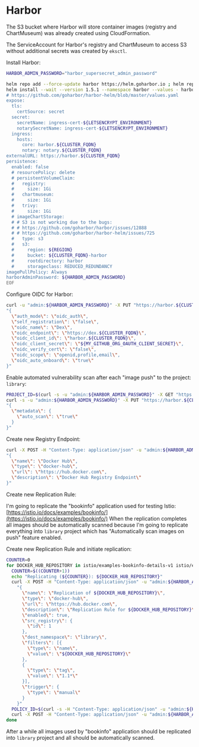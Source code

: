 # Harbor

The S3 bucket where Harbor will store container images
(registry and ChartMuseum) was already created using CloudFormation.

The ServiceAccount for Harbor's registry and ChartMuseum to access S3 without
additional secrets was created by `eksctl`.

Install Harbor:

```bash
HARBOR_ADMIN_PASSWORD="harbor_supersecret_admin_password"

helm repo add --force-update harbor https://helm.goharbor.io ; helm repo update > /dev/null
helm install --wait --version 1.5.1 --namespace harbor --values - harbor harbor/harbor << EOF
# https://github.com/goharbor/harbor-helm/blob/master/values.yaml
expose:
  tls:
    certSource: secret
  secret:
    secretName: ingress-cert-${LETSENCRYPT_ENVIRONMENT}
    notarySecretName: ingress-cert-${LETSENCRYPT_ENVIRONMENT}
  ingress:
    hosts:
      core: harbor.${CLUSTER_FQDN}
      notary: notary.${CLUSTER_FQDN}
externalURL: https://harbor.${CLUSTER_FQDN}
persistence:
  enabled: false
  # resourcePolicy: delete
  # persistentVolumeClaim:
  #   registry:
  #     size: 1Gi
  #   chartmuseum:
  #     size: 1Gi
  #   trivy:
  #     size: 1Gi
  # imageChartStorage:
  # # S3 is not working due to the bugs:
  # # https://github.com/goharbor/harbor/issues/12888
  # # https://github.com/goharbor/harbor-helm/issues/725
  #   type: s3
  #   s3:
  #     region: ${REGION}
  #     bucket: ${CLUSTER_FQDN}-harbor
  #     rootdirectory: harbor
  #     storageclass: REDUCED_REDUNDANCY
imagePullPolicy: Always
harborAdminPassword: ${HARBOR_ADMIN_PASSWORD}
EOF
```

Configure OIDC for Harbor:

```bash
curl -u "admin:${HARBOR_ADMIN_PASSWORD}" -X PUT "https://harbor.${CLUSTER_FQDN}/api/v2.0/configurations" -H "Content-Type: application/json" -d \
"{
  \"auth_mode\": \"oidc_auth\",
  \"self_registration\": \"false\",
  \"oidc_name\": \"Dex\",
  \"oidc_endpoint\": \"https://dex.${CLUSTER_FQDN}\",
  \"oidc_client_id\": \"harbor.${CLUSTER_FQDN}\",
  \"oidc_client_secret\": \"${MY_GITHUB_ORG_OAUTH_CLIENT_SECRET}\",
  \"oidc_verify_cert\": \"false\",
  \"oidc_scope\": \"openid,profile,email\",
  \"oidc_auto_onboard\": \"true\"
}"
```

Enable automated vulnerability scan after each "image push" to the project:
`library`:

```bash
PROJECT_ID=$(curl -s -u "admin:${HARBOR_ADMIN_PASSWORD}" -X GET "https://harbor.${CLUSTER_FQDN}/api/v2.0/projects?name=library" | jq ".[].project_id")
curl -s -u "admin:${HARBOR_ADMIN_PASSWORD}" -X PUT "https://harbor.${CLUSTER_FQDN}/api/v2.0/projects/${PROJECT_ID}" -H  "Content-Type: application/json" -d \
"{
  \"metadata\": {
    \"auto_scan\": \"true\"
  }
}"
```

Create new Registry Endpoint:

```bash
curl -X POST -H "Content-Type: application/json" -u "admin:${HARBOR_ADMIN_PASSWORD}" "https://harbor.${CLUSTER_FQDN}/api/v2.0/registries" -d \
"{
  \"name\": \"Docker Hub\",
  \"type\": \"docker-hub\",
  \"url\": \"https://hub.docker.com\",
  \"description\": \"Docker Hub Registry Endpoint\"
}"
```

Create new Replication Rule:

I'm going to replicate the "bookinfo" application used for testing Istio:
[https://istio.io/docs/examples/bookinfo/](https://istio.io/docs/examples/bookinfo/)
When the replication completes all images should be automatically scanned
because I'm going to replicate everything into `library` project which has
"Automatically scan images on push" feature enabled.

Create new Replication Rule and initiate replication:

```bash
COUNTER=0
for DOCKER_HUB_REPOSITORY in istio/examples-bookinfo-details-v1 istio/examples-bookinfo-ratings-v1; do
  COUNTER=$((COUNTER+1))
  echo "Replicating (${COUNTER}): ${DOCKER_HUB_REPOSITORY}"
  curl -X POST -H "Content-Type: application/json" -u "admin:${HARBOR_ADMIN_PASSWORD}" "https://harbor.${CLUSTER_FQDN}/api/v2.0/replication/policies" -d \
    "{
      \"name\": \"Replication of ${DOCKER_HUB_REPOSITORY}\",
      \"type\": \"docker-hub\",
      \"url\": \"https://hub.docker.com\",
      \"description\": \"Replication Rule for ${DOCKER_HUB_REPOSITORY}\",
      \"enabled\": true,
      \"src_registry\": {
        \"id\": 1
      },
      \"dest_namespace\": \"library\",
      \"filters\": [{
        \"type\": \"name\",
        \"value\": \"${DOCKER_HUB_REPOSITORY}\"
      },
      {
        \"type\": \"tag\",
        \"value\": \"1.1*\"
      }],
      \"trigger\": {
        \"type\": \"manual\"
      }
    }"
  POLICY_ID=$(curl -s -H "Content-Type: application/json" -u "admin:${HARBOR_ADMIN_PASSWORD}" "https://harbor.${CLUSTER_FQDN}/api/v2.0/replication/policies" | jq ".[] | select (.filters[].value==\"${DOCKER_HUB_REPOSITORY}\") .id")
  curl -X POST -H "Content-Type: application/json" -u "admin:${HARBOR_ADMIN_PASSWORD}" "https://harbor.${CLUSTER_FQDN}/api/v2.0/replication/executions" -d "{ \"policy_id\": ${POLICY_ID} }"
done
```

After a while all images used by "bookinfo" application should be replicated
into `library` project and all should be automatically scanned.
